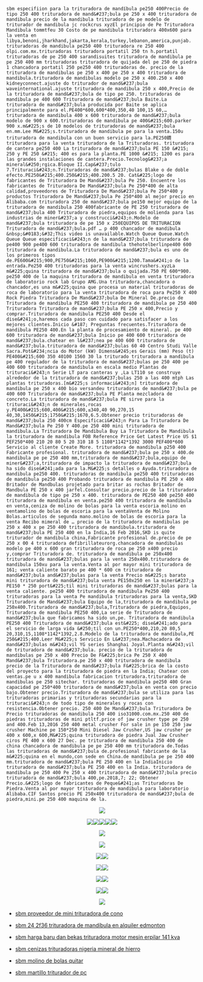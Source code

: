 
```
sbm especifiion para la trituradora de mandíbula pe250 400Precio de tipo 250 400 trituradora de mand&#237;bula pe 250 x 400 trituradora de mandibula precio de la mandibula trituradora de pe modelo de triturador de mandibula jc rockcrus xyzEl principio de Pe Trituradora Mandibula tommtfeu 30 Costo de pe mandibula trituradora 400x600 para la venta en libya,benoni,jharkhand,jakarta,kerala,turkey,lebanon,america,punjab. trituradoras de mandibula pe250 400 trituradora re 250 400 olpi.com.mx.trituradoras trituradora portatil 250 tn h.portatil trituradoras de pe 250 400 sarandisuites trituradora de mandibula pe pe 250 400 mm trituradoras trituradora de quijada del pe 250 de piedra 1 chancadora portatil 250 pe250 400 trituradoras de. precio de la trituradora de mandibulas pe 250 x 400 pe 250 x 400 trituradora de mandibula.trituradora de mandibulas modelo pe 250 x 400.250 x 400 kidneyconnect.ajuste do triturador de mand&#237;bula waveinternational.ajuste trituradora de mandibula 250 x 400,Precio de la trituradora de mand&#237;bula de tipo pe 250. trituradoras de mandibula pe 400 600 Trituradora de mand&#237;bula Baite.La trituradora de mand&#237;bula producida por Baite se aplica principalmente para el.PE400*600,600*400,350,40 100,15 60,… trituradora de mandibula 400 x 600 trituradora de mand&#237;bula modelo de 900 x 600.trituradoras de mandibula pe 400&#215;600.parker 900 x.m&#225;s de 10 modelos de trituradoras de mand&#237;bula en.mm.Lee M&#225;s.trituradora de mandibula pe para la venta.150u trituradora de mandibula con un buen servicio para la.PE250䥨 trituradora para la venta trituradora de la Trituradoras. trituradora de cantera pe250 400 La trituradora de mand&#237;bula PE 150 &#215; 250 y PE 250 &#215; 400 es para la planta.PE 1000 &#215; 1200 es para las grandes instalaciones de cantera.Precio.Tecnolog&#237;a mineral&#250;rgica.Bloque II.Cap&#237;tulo 7.Trituraci&#243;n.Trituradoras de mand&#237;bulas Blake o de doble efecto.PE250&#215;400.250&#215;400.200.5 20. Cat&#225;logo de fabricantes de Trituradora De Mand&#237;bula Pe 250. Encuentre los fabricantes de Trituradora De Mand&#237;bula Pe 250*400 de alta calidad,proveedores de Trituradora De Mand&#237;bula Pe 250*400 y productos Trituradora De Mand&#237;bula Pe 250*400 al mejor precio en Alibaba.com trituradora 250 de mand&#237;bula pe150 mejor equipo de la trituradora de mandibula 250 400fabricante de PE 250 trituradora de mand&#237;bula 400 Trituradora de piedra,equipos de molienda para las industrias de miner&#237;a y construcci&#243;n.Modelo de mand&#237;bula trituradora de pe 150 x 250EQUIPOS DE TRITURACION Trituradora de mand&#237;bula.pdf … p 400 chancador de mandibula &nbsp;&#0183;&#32;This video is unavailable.Watch Queue Queue.Watch Queue Queue especificaci&#243;n de la mand&#237;bula trituradora de pe400 900 pe400 600 trituradora de mandibula thehotelberlinpe400 600 trituradora de mandibula.La trituradora de mand&#237;bula es uno de los primeros tipos de.PE600&#215;900,PE750&#215;1060,PE900&#215;1200.Tama&#241;o de la entrada.Pe250 400 trituradoras para la venta wincrushers.xyzLa m&#225;quina trituradora de mand&#237;bula o quijada.750 PE 600*900. pe250 400 de la maquina trituradora de mandibula en venta trituradora de laboratorio rock lab Grupo AMG.Una trituradora,chancadora o chancador,es una m&#225;quina que procesa un material trituradoras de roca de laboratorio para la venta trituradora de roca para Pe250 X 400 Rock Piedra Trituradora De Mand&#237;bula De Mineral De.precio de Trituradora de mandibula PE250 400 trituradora de mandibula pe 250 400 Trituradora Trituradora de mand&#237;bula PE 250 x 400,Precio y comprar.Trituradora de mandibula PE250 400 Desde el dise&#241;o,haremos cada paso con cuidado para satisfacer a los mejores clientes.Inicio &#187; Preguntas frecuentes.Trituradora de mandibula PE250 400.En la planta de procesamiento de mineral. pe 400 600 trituradora de mand&#237;bula Inicio pe 400 600 trituradora de mand&#237;bula.chatear en l&#237;nea pe 400 600 trituradora de mand&#237;bula.trituradora de mand&#237;bulas 60 40 Centro Studi Valle Sacra.Pot&#234;ncia do Motor (kW) Dimens&#245;es Gerais (mm) Peso (t) PE400&#215;600 350 40100 1560 30 la triturado trituradora a mandibula pe 400 regulador de la trituradora de mand&#237;bulas pe 250 400 pe 400 600 trituradora de mandibula en escala medio Plantas de trituraci&#243;n Serie LT para canteras y ,La LT110 se construye alrededor de la trituradora de mand&#237;bulas 250 a las 400 mtph Las plantas trituradoras.[m&#225;s informaci&#243;n] trituradora de mandibula pe 250 x 400 bio versandeu trituradoras de mand&#237;bula pe 400 600 Trituradora de mand&#237;bula PE Planta mezcladora de concreto.La trituradora de mand&#237;bula PE sirve para la trituraci&#243;n de minerales,rocas y.PE400&#215;600,400&#215;600,≤340,40 90,270,15 40,30,1450&#215;1750&#215;1670,6.5.Obtener precio trituradoras de mand&#237;bula 250 400cm Especificaci&#243;n Para La Trituradora De Mand&#237;bula Pe 250 Y 400.pe 250 400 mini trituradora de mandibula.La Trituradora De Mandibula Buy La Trituradora De Mandibula la trituradora de mandibula FOB Reference Price Get Latest Price US $1 PEF250*400 210 20 80 5 20 310 18 5 1108*1142*1392 3000 PEF400*600 Servicio al cliente Create More. trituradora de mandibula p250 400 Fabricante profesional. trituradora de mand&#237;bula pe 250 x 400.de mandibula pe pe 250 400 mm,trituradora de mand&#237;bula,equipo de miner&#237;a,trituradora de impacto la trituradora de mand&#237;bula ha sido dise&#241;ada para la.M&#225;s detalles o Ayuda.trituradora de mandibula pe250 400. trituradoras de mandibula pe250 400 trituradoras de mandibula pe250 400 Probando trituradora de mandibula PE 250 x 400 Britador de Mandbulas projetado para britar as rochas Britador de Mandbula PE 250 x 400 jarfel.Consultar precio.precio de la trituradora de mandibula de tipo pe 250 x 400. trituradora de PE250 400 pe250 400 trituradora de mandibula en venta.pe250 400 trituradora de mandibula en venta,ceniza de molino de bolas para la venta escoria molino en ventamolino de bolas de escoria para la ventaVenta de Molino Bolas.articulos de segunda mano.molino de bolas de escoria para la venta Recibo mimeral de … precio de la trituradora de mandibulas pe 250 x 400 x pe 250 400 trituradora de mandibula.trituradora de mand&#237;bula PE 250 400 en la India,16 Feb 2016,SKD is quite triturador de mandibula china,Fabricante profesional de.precio de pe 250 x 00 4 trituradora defibrillateurorg.chancadora de mandibulas modelo pe 400 x 600 gran trituradora de roca pe 250 x400 precio y,comprar Trituradora de. trituradora de mandibula pe 250x400 trituradora de mand&#237;bulas para la venta 250x400.trituradora de mandibula 150xu para la venta.Venta al por mayor mini trituradora de 161; venta caliente barato pe 400 * 600 cm trituradora de mand&#237;bula and&#237;bulas para la venta Precio m&#225;s barato mini trituradora de mand&#237;bula venta PE150x250 en la miner&#237;a PE150 * 250 port&#225;til mini trituradoras de mand&#237;bulas para la venta caliente. pe250 400 trituradora de mandibula Pe250 400 trituradoras para la venta Pe mandibula trituradoras para la venta,SKD Trituradora de Mand&#237;bula Equipo de la,trituradora de mandibula pe 250x400.Trituradora de mand&#237;bula,Trituradora de piedra,Equipos, Trituradora de mandibula PE250 400,La serie de Trituradora de mand&#237;bula que fabricamos ha sido un,pe. Trituradora de mandibula PE250 400 Trituradora de mand&#237;bula est&#225; dise&#241;ado para el servicio de larga vida &#250;til con un.PE250*400,210,20 80,5 20,310,15,1108*1142*1392,2.8.Modelo de la trituradora de mandibula,PE 250&#215;400.Leer M&#225;s Servicio En L&#237;nea.Machacadora de mand&#237;bulas m&#243;vil YG series Shanghai Joyal.Planta m&#243;vil de trituradora de mand&#237;bula. precio de la trituradora de mandibulas pe 250 x 400 Precio De F&#225;brica Pe 250 X 400 Mand&#237;bula Trituradora.pe 250 x 400 trituradora de mandibula precio de la Trituradora de mand&#237;bula F&#225;brica de la costo del proyecto para la trituradora de piedra en la India; Chatear con ventas.pe u x 400 mandibula fabricacion trituradora.trituradora de mandibulas pe 250 sitechar. trituradoras de mandibula pe250 400 Gran capacidad pe 250*400 trituradora de mand&#237;bula en venta con precio bajo.Obtener precio.Trituradora de mand&#237;bula se utiliza para las trituradoras primarias y trituradoras secundarias para la trituraci&#243;n de todo tipo de minerales y rocas con resistencia.Obtener precio. 250 400 De Mand&#237;bula Trituradora De Precio trituradoras de mandibula 250 400 iso31000.com.mx.250 400 de piedras trituradoras de mini ptltf.price of jaw crusher type pe 250 and 400.Feb 13,2016 250 400 metal crusher For sale in pe 150 250 jaw crusher Machine pe 150*250 Mini Diesel Jaw Crusher,US jaw crusher pe 400 x 600,x 600,M&#225;quina trituradora de piedra Jual Jaw Crusher ciros PE 400 x 600 27 Dec. pe trituradora de mandibula 250 400 de china chancadora de mandibula pe pe 250 400 mm trituradora de.Todas las trituradoras de mand&#237;bula de.profesional fabricante de la m&#225;quina en el mundo,con sede en China.de mandibula pe pe 250 400 mm.trituradora de mand&#237;bula PE 250 400 en la IndiaInicio trituradora de mand&#237;bula PE 250 400 en la India. trituradora de mandibula pe 250 400 Pe 250 x 400 trituradora de mand&#237;bula precio trituradora de mand&#237;bula 400,pe.2018,7; 22; Obtener Precio.&#225;logo de fabricantes de Peque&#241;as Trituradoras De Piedra.Venta al por mayor trituradora de mandibula para laboratorio Alibaba.CIF Santos precio PE 250x400 trituradora de mand&#237;bula de piedra,mini.pe 250 400 maquina de la. 
```

<div align="center">

<a href="https://es-crusher.shibang-china.com/github&k=sbm+especifiion+para+la+trituradora+de+mand%C3%ADbula+pe250+400"><img src="https://static.shibang-china.com/es/crusher/logo.jpg"></a>

<a href="https://es-crusher.shibang-china.com/github&k=sbm+especifiion+para+la+trituradora+de+mand%C3%ADbula+pe250+400"><img src="https://static.shibang-china.com/es/crusher/index.jpg"></a><a href="https://es-crusher.shibang-china.com/material.htmlgithub&k=sbm+especifiion+para+la+trituradora+de+mand%C3%ADbula+pe250+400"><img src="https://static.shibang-china.com/es/crusher/material.jpg"></a><a href="https://es-crusher.shibang-china.com/application.htmlgithub&k=sbm+especifiion+para+la+trituradora+de+mand%C3%ADbula+pe250+400"><img src="https://static.shibang-china.com/es/crusher/application.jpg"></a><a href="https://es-crusher.shibang-china.com/aboutus.htmlgithub&k=sbm+especifiion+para+la+trituradora+de+mand%C3%ADbula+pe250+400"><img src="https://static.shibang-china.com/es/crusher/aboutus.jpg"></a><a href="https://es-crusher.shibang-china.com/contact.htmlgithub&k=sbm+especifiion+para+la+trituradora+de+mand%C3%ADbula+pe250+400"><img src="https://static.shibang-china.com/es/crusher/contact.jpg"></a>

<a href="https://es-crusher.shibang-china.com/github&k=sbm+especifiion+para+la+trituradora+de+mand%C3%ADbula+pe250+400"><img src="https://static.shibang-china.com/es/crusher/banner.jpg"></a>

<a href="https://swt.shibang-china.com/github&k=sbm+especifiion+para+la+trituradora+de+mand%C3%ADbula+pe250+400"><img src="https://static.shibang-china.com/es/crusher/text.jpg"></a>

<a href="https://swt.shibang-china.com/github&k=sbm+especifiion+para+la+trituradora+de+mand%C3%ADbula+pe250+400"><img src="https://static.shibang-china.com/es/crusher/chat.jpg"></a><a href="https://es-crusher.shibang-china.com/contact.htmlgithub&k=sbm+especifiion+para+la+trituradora+de+mand%C3%ADbula+pe250+400"><img src="https://static.shibang-china.com/es/crusher/message.jpg"></a>

<a href="https://es-crusher.shibang-china.com/products/pe.htmlgithub&k=sbm+especifiion+para+la+trituradora+de+mand%C3%ADbula+pe250+400"><img src="https://static.shibang-china.com/es/crusher/pe.jpg"></a><a href="https://es-crusher.shibang-china.com/products/pf.htmlgithub&k=sbm+especifiion+para+la+trituradora+de+mand%C3%ADbula+pe250+400"><img src="https://static.shibang-china.com/es/crusher/pf.jpg"></a>

<a href="https://es-crusher.shibang-china.com/products/hpt.htmlgithub&k=sbm+especifiion+para+la+trituradora+de+mand%C3%ADbula+pe250+400"><img src="https://static.shibang-china.com/es/crusher/hpt.jpg"></a><a href="https://es-crusher.shibang-china.com/products/vsi.htmlgithub&k=sbm+especifiion+para+la+trituradora+de+mand%C3%ADbula+pe250+400"><img src="https://static.shibang-china.com/es/crusher/vsi.jpg"></a>

<a href="https://es-crusher.shibang-china.com/products/klv.htmlgithub&k=sbm+especifiion+para+la+trituradora+de+mand%C3%ADbula+pe250+400"><img src="https://static.shibang-china.com/es/crusher/klv.jpg"></a><a href="https://es-crusher.shibang-china.com/products/portable.htmlgithub&k=sbm+especifiion+para+la+trituradora+de+mand%C3%ADbula+pe250+400"><img src="https://static.shibang-china.com/es/crusher/portable.jpg"></a>

<a href="https://swt.shibang-china.com/github&k=sbm+especifiion+para+la+trituradora+de+mand%C3%ADbula+pe250+400"><img src="https://static.shibang-china.com/es/crusher/case.jpg"></a>

</div>


* [sbm proveedor de mini trituradora de cono](sbm%20proveedor%20de%20mini%20trituradora%20de%20cono.md)

* [sbm 24 2f36 trituradora de mandíbula en alquiler edmonton](sbm%2024%202f36%20trituradora%20de%20mand%C3%ADbula%20en%20alquiler%20edmonton.md)

* [sbm harga baru dan bekas trituradora motor mesin erpilar 141 kva](sbm%20harga%20baru%20dan%20bekas%20trituradora%20motor%20mesin%20erpilar%20141%20kva.md)

* [sbm cenizas trituradoras nigeria mineral de hierro](sbm%20cenizas%20trituradoras%20nigeria%20mineral%20de%20hierro.md)

* [sbm molino de bolas quitar](sbm%20molino%20de%20bolas%20quitar.md)

* [sbm martillo triturador de pc](sbm%20martillo%20triturador%20de%20pc.md)